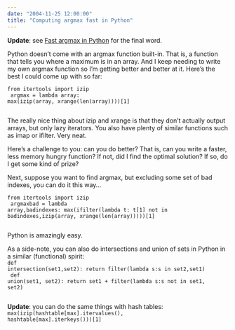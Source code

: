 ```yaml
---
date: "2004-11-25 12:00:00"
title: "Computing argmax fast in Python"
---
```




__Update__: see [Fast argmax in Python](/lemire/blog/2008/12/17/fast-argmax-in-python/) for the final word.

Python doesn&rsquo;t come with an argmax function built-in. That is, a function that tells you where a maximum is in an array. And I keep needing to write my own argmax function so I&rsquo;m getting better and better at it. Here&rsquo;s the best I could come up with so far:

<code>from itertools import izip<br/>
argmax = lambda array: max(izip(array, xrange(len(array))))[1]<br/>
</code>

The really nice thing about izip and xrange is that they don&rsquo;t actually output arrays, but only lazy iterators. You also have plenty of similar functions such as imap or ifilter. Very neat.

Here&rsquo;s a challenge to you: can you do better? That is, can you write a faster, less memory hungry function? If not, did I find the optimal solution? If so, do I get some kind of prize?

Next, suppose you want to find argmax, but excluding some set of bad indexes, you can do it this way&hellip;

<code>from itertools import izip<br/>
argmaxbad = lambda array,badindexes: max(ifilter(lambda t: t[1] not in badindexes,izip(array, xrange(len(array)))))[1]<br/>
</code>

Python is amazingly easy.

As a side-note, you can also do intersections and union of sets in Python in a similar (functional) spirit:<br/>
<code>def intersection(set1,set2): return filter(lambda s:s in set2,set1)<br/>
def union(set1, set2): return set1 + filter(lambda s:s not in set1, set2)<br/>
</code>

__Update__: you can do the same things with hash tables:<br/>
<code>max(izip(hashtable[max].itervalues(), hashtable[max].iterkeys()))[1]</code>

